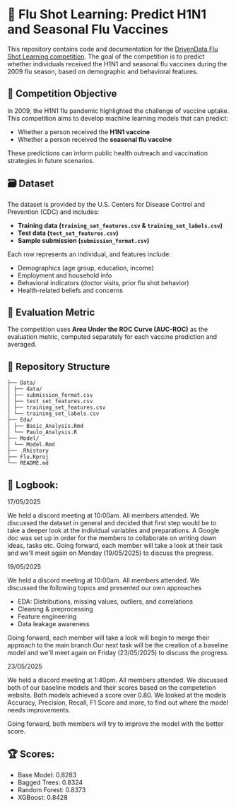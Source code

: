 # 🧬 Flu Shot Learning: Predict H1N1 and Seasonal Flu Vaccines

This repository contains code and documentation for the [DrivenData Flu Shot Learning competition](https://www.drivendata.org/competitions/66/flu-shot-learning/). The goal of the competition is to predict whether individuals received the H1N1 and seasonal flu vaccines during the 2009 flu season, based on demographic and behavioral features.

## 🧠 Competition Objective

In 2009, the H1N1 flu pandemic highlighted the challenge of vaccine uptake. This competition aims to develop machine learning models that can predict:

- Whether a person received the **H1N1 vaccine**
- Whether a person received the **seasonal flu vaccine**

These predictions can inform public health outreach and vaccination strategies in future scenarios.

## 🗃️ Dataset

The dataset is provided by the U.S. Centers for Disease Control and Prevention (CDC) and includes:

- **Training data (`training_set_features.csv` & `training_set_labels.csv`)**
- **Test data (`test_set_features.csv`)**
- **Sample submission (`submission_format.csv`)**

Each row represents an individual, and features include:

- Demographics (age group, education, income)
- Employment and household info
- Behavioral indicators (doctor visits, prior flu shot behavior)
- Health-related beliefs and concerns

## 🏁 Evaluation Metric

The competition uses **Area Under the ROC Curve (AUC-ROC)** as the evaluation metric, computed separately for each vaccine prediction and averaged.

## 📁 Repository Structure
```
├── Data/
│ ├── data/
│ ├── submission_format.csv
│ ├── test_set_features.csv
│ ├── training_set_features.csv
│ └── training_set_labels.csv
├── Eda/
│ ├── Basic_Analysis.Rmd
│ └── Paulo_Analysis.R
├── Model/
│ └── Model.Rmd
├── .Rhistory
├── Flu.Rproj
└── README.md
```

## 📓 Logbook:

17/05/2025

We held a discord  meeting at 10:00am. All  members attended. We discussed the dataset in general and decided that first step 
would be to take a deeper look at the individual variables and preparations.
A Google doc was set up in order for the members to collaborate on writing down ideas, tasks etc. 
Going forward, each member will take a look at their task  and we'll meet again on Monday (19/05/2025) to discuss the progress.

19/05/2025

We held a discord  meeting at 10:00am. All  members attended. We discussed the following topics and presented our own approaches
- EDA: Distributions, missing values, outliers, and correlations 
- Cleaning & preprocessing
- Feature engineering
- Data leakage awareness
  
Going forward, each member will take a look will begin to merge their approach to the main branch.Our next task will be the creation of a baseline model  and we'll meet again on Friday (23/05/2025) to discuss the progress.

23/05/2025

We held a discord meeting at 1:40pm. All members attended. We discussed both of our baseline models and their scores based on the competetion website.
Both models achieved a score over 0.80. 
We looked at the models Accuracy, Precision, Recall, F1 Score and more, to find out where the model needs improvements.

Going forward, both members will try to improve the model with the better score.



## 🏆 Scores:

- Base Model: 0.8283
- Bagged Trees: 0.8324
- Random Forest: 0.8373
- XGBoost: 0.8428
